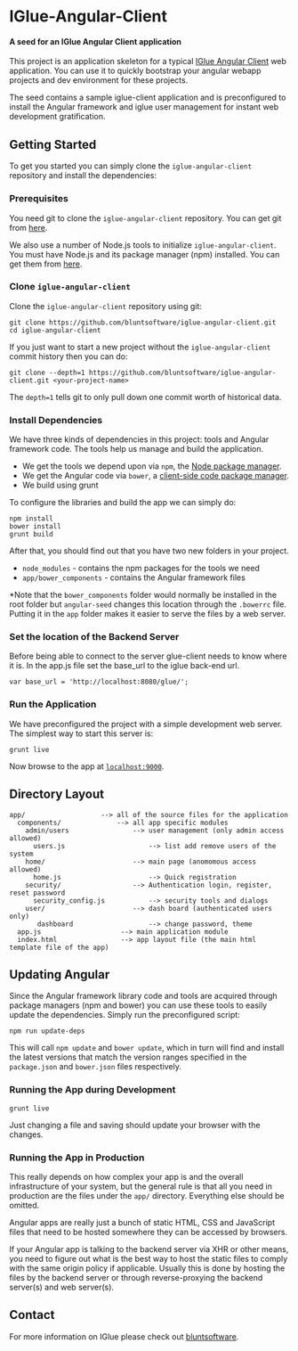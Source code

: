 # IGlue-Angular-Client 
#### A seed for an IGlue Angular Client application

This project is an application skeleton for a typical [IGlue Angular Client][iglue-catwalk] web application. You can use it
to quickly bootstrap your angular webapp projects and dev environment for these projects.

The seed contains a sample iglue-client application and is preconfigured to install the Angular
framework and iglue user management for instant web development gratification.

 

## Getting Started

To get you started you can simply clone the `iglue-angular-client` repository and install the dependencies:

### Prerequisites

You need git to clone the `iglue-angular-client` repository. You can get git from [here][git].

We also use a number of Node.js tools to initialize `iglue-angular-client`. You must have Node.js
and its package manager (npm) installed. You can get them from [here][node].

### Clone `iglue-angular-client`

Clone the `iglue-angular-client` repository using git:

```
git clone https://github.com/bluntsoftware/iglue-angular-client.git
cd iglue-angular-client
```

If you just want to start a new project without the `iglue-angular-client` commit history then you can do:

```
git clone --depth=1 https://github.com/bluntsoftware/iglue-angular-client.git <your-project-name>
```

The `depth=1` tells git to only pull down one commit worth of historical data.

### Install Dependencies

We have three kinds of dependencies in this project: tools and Angular framework code. The tools help
us manage and build the application.

* We get the tools we depend upon via `npm`, the [Node package manager][npm].
* We get the Angular code via `bower`, a [client-side code package manager][bower].
* We build using grunt 

To configure the libraries and build the app we can simply do:

```
npm install
bower install
grunt build
```

After that, you should find out that you have two new folders in your project.

* `node_modules` - contains the npm packages for the tools we need
* `app/bower_components` - contains the Angular framework files

*Note that the `bower_components` folder would normally be installed in the root folder but
`angular-seed` changes this location through the `.bowerrc` file. Putting it in the `app` folder
makes it easier to serve the files by a web server.

### Set the location of the Backend Server
 Before being able to connect to the server glue-client needs to know where it is. In the app.js file set the base_url to the iglue back-end url.
```
var base_url = 'http://localhost:8080/glue/';
```

### Run the Application

We have preconfigured the project with a simple development web server. The simplest way to start
this server is:

```
grunt live
```

Now browse to the app at [`localhost:9000`][local-app-url].


## Directory Layout

```
app/                   --> all of the source files for the application
  components/              --> all app specific modules
    admin/users                --> user management (only admin access allowed)
      users.js                     --> list add remove users of the system
    home/                      --> main page (anomomous access allowed)
      home.js                      --> Quick registration
    security/                  --> Authentication login, register, reset password
      security_config.js           --> security tools and dialogs
    user/                      --> dash board (authenticated users only)
       dashboard                   --> change password, theme
  app.js                    --> main application module
  index.html                --> app layout file (the main html template file of the app)
```


 
## Updating Angular

Since the Angular framework library code and tools are acquired through package managers (npm and
bower) you can use these tools to easily update the dependencies. Simply run the preconfigured
script:

```
npm run update-deps
```

This will call `npm update` and `bower update`, which in turn will find and install the latest
versions that match the version ranges specified in the `package.json` and `bower.json` files
respectively.

 
 
### Running the App during Development
```
grunt live
```
Just changing a file and saving should update your browser with the changes.

### Running the App in Production
This really depends on how complex your app is and the overall infrastructure of your system, but
the general rule is that all you need in production are the files under the `app/` directory.
Everything else should be omitted.

Angular apps are really just a bunch of static HTML, CSS and JavaScript files that need to be hosted
somewhere they can be accessed by browsers.

If your Angular app is talking to the backend server via XHR or other means, you need to figure out
what is the best way to host the static files to comply with the same origin policy if applicable.
Usually this is done by hosting the files by the backend server or through reverse-proxying the
backend server(s) and web server(s).


 
## Contact

For more information on IGlue please check out [bluntsoftware][iglue-catwalk].

[iglue-catwalk]:http://bluntsoftware.com/catwalk
[angularjs]: https://angularjs.org/
[bower]: http://bower.io/
[git]: https://git-scm.com/
[local-app-url]: http://localhost:9000
[node]: https://nodejs.org/
[npm]: https://www.npmjs.org/

